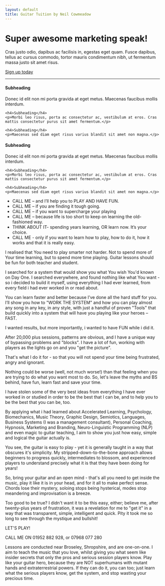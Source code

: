 ```yaml
---
layout: default
title: Guitar Tuition by Neil Cowmeadow
---
```




<div class="jumbotron">
  <h1>Super awesome marketing speak!</h1>
  <p class="lead">Cras justo odio, dapibus ac facilisis in, egestas eget quam. Fusce dapibus, tellus ac cursus commodo, tortor mauris condimentum nibh, ut fermentum massa justo sit amet risus.</p>
  <a class="btn btn-large btn-success" href="#">Sign up today</a>
</div>

<hr>

<div class="row-fluid marketing">
  <div class="span6">
    <h4>Subheading</h4>
    <p>Donec id elit non mi porta gravida at eget metus. Maecenas faucibus mollis interdum.</p>

    <h4>Subheading</h4>
    <p>Morbi leo risus, porta ac consectetur ac, vestibulum at eros. Cras mattis consectetur purus sit amet fermentum.</p>

    <h4>Subheading</h4>
    <p>Maecenas sed diam eget risus varius blandit sit amet non magna.</p>
  </div>

  <div class="span6">
    <h4>Subheading</h4>
    <p>Donec id elit non mi porta gravida at eget metus. Maecenas faucibus mollis interdum.</p>

    <h4>Subheading</h4>
    <p>Morbi leo risus, porta ac consectetur ac, vestibulum at eros. Cras mattis consectetur purus sit amet fermentum.</p>

    <h4>Subheading</h4>
    <p>Maecenas sed diam eget risus varius blandit sit amet non magna.</p>
  </div>
</div>






* CALL ME – and I’ll help you to PLAY AND HAVE FUN.
* CALL ME – if you are finding it tough going.
* CALL ME – if you want to supercharge your playing
* CALL ME – because life is too short to keep on learning the old-fashioned way.
* THINK ABOUT IT- spending years learning, OR learn now. It’s your choice.
* CALL ME - only if you want to learn how to play, how to do it, how it works and that it is really easy.

I realised that You need to play smarter not harder. Not to spend more of Your time learning, but to spend more time playing. Guitar lessons should be fun for both teacher and student.

I searched for a system that would show you what You wish You'd known on Day One. I searched everywhere, and found nothing like what You want - so i decided to build it myself, using everything I had ever learned, from every field i had ever worked in or read about.

You can learn faster and better because I’ve done all the hard stuff for you. I’ll show you how to "WORK THE SYSTEM" and how you can play almost any song in any key, in any style, with just a handful of proven "Tools" that build quickly into a system that will have you playing like your heroes – FAST.

 

I wanted results, but more importantly, i wanted to have FUN while i did it.

 After 20,000 plus sessions, patterns are obvious, and I have a unique way of bypassing problems and "blocks". I have a lot of fun, working with players as the lights go on and you "get the picture".

 That's what I do it for - so that you will not spend your time being frustrated, angry and ignorant.

 Nothing could be worse (well, not much worse!) than that feeling when you are trying to do what you want most to do. So, let's leave the myths and BS behind, have fun, learn fast and save your time.

 I have stolen some of the very best ideas from everything I have ever worked in or studied in order to be the best that I can be, and to help you to be the best that you can be, too.

 By applying what i had learned about Accelerated Learning, Psychology, Biomechanics, Music Theory, Graphic Design, Semiotics, Languages, Business Systems (I was a management consultant), Personal Coaching, Hypnosis, Marketing and Branding, Neuro-Linguistic Programming (NLP) and even magic to guitar teaching, I aim to show you just how easy, simple and logical the guitar actually is.

 You see, the guitar is easy to play - yet it is generally taught in a way that obscures it's simplicity. My stripped-down-to-the-bone approach allows beginners to progress quickly, intermediates to blossom, and experienced players to understand precisely what it is that they have been doing for years!

 So, bring your guitar and an open mind - that's all you need to get inside the music, play it like it is in your head, and for it all to make perfect sense. Chords lose their mystery, soloing stops being hysterical, modes stop meandering and improvisation is a breeze.

 Too good to be true? I didn't want it to be this easy, either; believe me, after twenty-plus years of frustration, it was a revelation for me to "get it" in a way that was transparent, simple, intelligent and quick. Pity it took me so long to see through the mystique and bullshit!

 LET'S PLAY!

 CALL ME ON 01952 882 928, or 07968 077 280

 Lessons are conducted near Broseley, Shropshire, and are one-on-one. I aim to teach the music that you love, whilst giving you what seem like insider secrets that only the pros and serious session players know. Play like your guitar hero, because they are NOT superhumans with mutant hands and extraterrestrial powers. If they can do it, you can too; just learn what the serious players know, get the system, and stop wasting your precious time.
